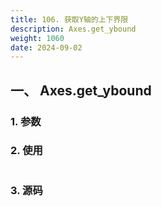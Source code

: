 ```yaml
---
title: 106. 获取Y轴的上下界限
description: Axes.get_ybound
weight: 1060
date: 2024-09-02
---
```

<style>
th, td {
  border: 1px solid rgb(190, 190, 190);
}
</style>


## 一、 Axes.get_ybound


### 1. 参数




### 2. 使用



```python


```


### 3. 源码
```python

```





